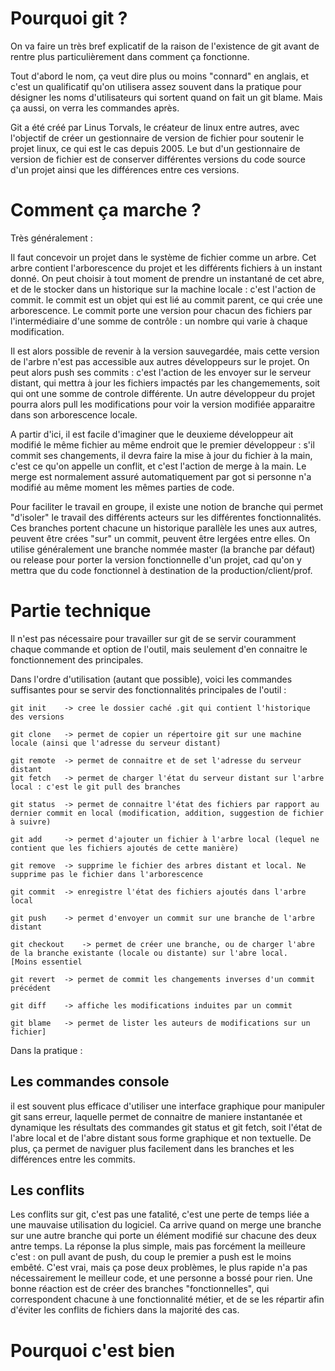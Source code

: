 # Pourquoi git ? 

On va faire un très bref explicatif de la raison de l'existence de git avant de rentre plus particulièrement dans comment ça fonctionne.

Tout d'abord le nom, ça veut dire plus ou moins "connard" en anglais, et c'est un qualificatif qu'on utilisera assez souvent dans la pratique pour désigner les noms d'utilisateurs qui sortent quand on fait un git blame. Mais ça aussi, on verra les commandes après.

Git a été créé par Linus Torvals, le créateur de linux entre autres, avec l'objectif de créer un gestionnaire de version de fichier pour soutenir le projet linux, ce qui est le cas depuis 2005.
Le but d'un gestionnaire de version de fichier est de conserver différentes versions du code source d'un projet ainsi que les différences entre ces versions.

# Comment ça marche ?
Très généralement : 

Il faut concevoir un projet dans le système de fichier comme un arbre. Cet arbre contient l'arborescence du projet et les différents fichiers à un instant donné. On peut choisir à tout moment de prendre un instantané de cet abre, et de le stocker dans un historique sur la machine locale : c'est l'action de commit. le commit est un objet qui est lié au commit parent, ce qui crée une arborescence. Le commit porte une version pour chacun des fichiers par l'intermédiaire d'une somme de contrôle : un nombre qui varie à chaque modification.

Il est alors possible de revenir à la version sauvegardée, mais cette version de l'arbre n'est pas accessible aux autres développeurs sur le projet. 
On peut alors push ses commits : c'est l'action de les envoyer sur le serveur distant, qui mettra à jour les fichiers impactés par les changemements, soit qui ont une somme de controle différente.
Un autre développeur du projet pourra alors pull les modifications pour voir la version modifiée apparaitre dans son arborescence locale.

A partir d'ici, il est facile d'imaginer que le deuxieme développeur ait modifié le même fichier au même endroit que le premier développeur : s'il commit ses changements, il devra faire la mise à jour du fichier à la main, c'est ce qu'on appelle un conflit, et c'est l'action de merge à la main. Le merge est normalement assuré automatiquement par got si personne n'a modifié au même moment les mêmes parties de code.

Pour faciliter le travail en groupe, il existe une notion de branche qui permet "d'isoler" le travail des différents acteurs sur les différentes fonctionnalités.
Ces branches portent chacune un historique parallèle les unes aux autres, peuvent être crées "sur" un commit, peuvent être lergées entre elles.
On utilise généralement une branche nommée master (la branche par défaut) ou release pour porter la version fonctionnelle d'un projet, cad qu'on y mettra que du code fonctionnel à destination de la production/client/prof.

# Partie technique

Il n'est pas nécessaire pour travailler sur git de se servir couramment chaque commande et option de l'outil, mais seulement d'en connaitre le fonctionnement des principales.

Dans l'ordre d'utilisation (autant que possible), voici les commandes suffisantes pour se servir des fonctionnalités principales de l'outil :

```
git init 	-> cree le dossier caché .git qui contient l'historique des versions

git clone	-> permet de copier un répertoire git sur une machine locale (ainsi que l'adresse du serveur distant)

git remote 	-> permet de connaitre et de set l'adresse du serveur distant
git fetch	-> permet de charger l'état du serveur distant sur l'arbre local : c'est le git pull des branches

git status	-> permet de connaitre l'état des fichiers par rapport au dernier commit en local (modification, addition, suggestion de fichier à suivre)

git add		-> permet d'ajouter un fichier à l'arbre local (lequel ne contient que les fichiers ajoutés de cette manière)

git remove	-> supprime le fichier des arbres distant et local. Ne supprime pas le fichier dans l'arborescence

git commit 	-> enregistre l'état des fichiers ajoutés dans l'arbre local

git push 	-> permet d'envoyer un commit sur une branche de l'arbre distant

git checkout 	-> permet de créer une branche, ou de charger l'abre de la branche existante (locale ou distante) sur l'abre local.
[Moins essentiel

git revert 	-> permet de commit les changements inverses d'un commit précédent

git diff 	-> affiche les modifications induites par un commit

git blame 	-> permet de lister les auteurs de modifications sur un fichier]

```

Dans la pratique :

## Les commandes console 
 il est souvent plus efficace d'utiliser une interface graphique pour manipuler git sans erreur, laquelle permet de connaitre de maniere instantanée et dynamique les résultats des commandes git status et git fetch, soit l'état de l'abre local et de l'abre distant sous forme graphique et non textuelle. De plus, ça permet de naviguer plus facilement dans les branches et les différences entre les commits. 

## Les conflits
Les conflits sur git, c'est pas une fatalité, c'est une perte de temps liée a une mauvaise utilisation du logiciel. Ca arrive quand on merge une branche sur une autre branche qui porte un élément modifié sur chacune des deux antre temps. La réponse la plus simple, mais pas forcément la meilleure c'est : on pull avant de push, du coup le premier a push est le moins embêté. C'est vrai, mais ça pose deux problèmes, le plus rapide n'a pas nécessairement le meilleur code, et une personne a bossé pour rien. Une bonne réaction est de créer des branches "fonctionnelles", qui correspondent chacune à une fonctionnalité métier, et de se les répartir afin d'éviter les conflits de fichiers dans la majorité des cas. 

# Pourquoi c'est bien

